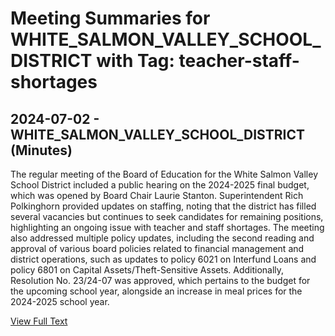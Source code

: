 # Meeting Summaries for WHITE_SALMON_VALLEY_SCHOOL_DISTRICT with Tag: teacher-staff-shortages

## 2024-07-02 - WHITE_SALMON_VALLEY_SCHOOL_DISTRICT (Minutes)

The regular meeting of the Board of Education for the White Salmon Valley School District included a public hearing on the 2024-2025 final budget, which was opened by Board Chair Laurie Stanton. Superintendent Rich Polkinghorn provided updates on staffing, noting that the district has filled several vacancies but continues to seek candidates for remaining positions, highlighting an ongoing issue with teacher and staff shortages. The meeting also addressed multiple policy updates, including the second reading and approval of various board policies related to financial management and district operations, such as updates to policy 6021 on Interfund Loans and policy 6801 on Capital Assets/Theft-Sensitive Assets. Additionally, Resolution No. 23/24-07 was approved, which pertains to the budget for the upcoming school year, alongside an increase in meal prices for the 2024-2025 school year.

[View Full Text](https://raw.githubusercontent.com/VoronoiPerspectives/WashingtonStateSchoolBoardExplorer/refs/heads/main/data/countries/usa/states/wa/counties/klickitat/school_boards/white_salmon_valley_school_district/2024/2024-07-02-julydraftboard-minutes.txt)

